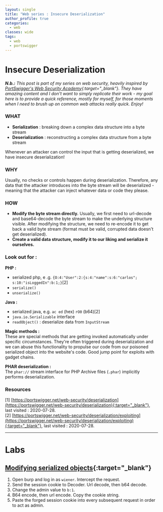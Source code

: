 ```yaml
---
layout: single
title: "Web series : Insecure Deserialization"
author_profile: true
categories:
  - web
classes: wide
tags:
  - web
  - portswigger
---
```


# Insecure Deserialization

***N.b.:*** *This post is part of my series on web security, heavily inspired by [PortSwigger's Web Security Academy](https://portswigger.net/web-security){:target="_blank"}. They have amazing content and I don't want to simply replicate their work - my goal here is to provide a quick reference, mostly for myself, for those moments when I need to brush up on common web attacks really quick. Enjoy!*

### WHAT
* __Serialization__ : breaking down a complex data structure into a byte stream
* __Deserialization__ : reconstructing a complex data structure from a byte stream

Whenever an attacker can control the input that is getting deserialized, we have insecure deserialization!

### WHY
Usually, no checks or controls happen during deserialization. Therefore, any data that the attacker introduces into the byte stream will be deserialized - meaning that the attacker can inject whatever data or code they please.

### HOW
* __Modify the byte stream directly.__ Usually, we first need to url-decode and base64-decode the byte stream to make the underlying structure visible. After modifying the structure, we need to re-encode it to get back a valid byte stream (format must be valid, corrupted data doesn't get deserialized).   
* __Create a valid data structure, modify it to our liking and serialize it ourselves.__


### Look out for :
__PHP :__
* serialized php, e .g. `{O:4:"User":2:{s:4:"name":s:6:"carlos"; s:10:"isLoggedIn":b:1;}`[2]
* `serialize()`
* `unserialize()`

__Java :__
* serialized java, e.g. `ac ed` (hex) `rO0` (b64)[2]
* `java.io.Serializable` interface
* `readObject()` : deserialize data from `InputStream`

__Magic methods :__  
These are special methods that are getting invoked automatically under specific circumstances. They're often triggered during deserialization and we can abuse this functionality to propulse our code from our poisoned serialized object into the website's code. Good jump point for exploits with gadget chains.

__PHAR deserialization :__  
The `phar://` stream interface for PHP Archive files (`.phar`) implicitly performs deserialization.


### Resources
[1] [https://portswigger.net/web-security/deserialization](https://portswigger.net/web-security/deserialization){:target="_blank"}, last  visited : 2020-07-28.  
[2] [https://portswigger.net/web-security/deserialization/exploiting](https://portswigger.net/web-security/deserialization/exploiting){:target="_blank"}, last visited : 2020-07-28.

-------

# Labs
## [Modifying serialized objects](https://portswigger.net/web-security/deserialization/exploiting/lab-deserialization-modifying-serialized-objects){:target="_blank"}

1. Open burp and log in as `wiener`. Intercept the request.
2. Send the session cookie to Decoder. Url decode, then b64 decode.
3. Change the admin value to `b:1`.
4. B64 encode, then url encode. Copy the cookie string.
5. Paste the forged session cookie into every subsequent request in order to act as admin.
